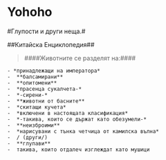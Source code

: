 ﻿# Yohoho

#Глупости и други неща.#

##Китайска Енциклопедия##

>####Животните се разделят на:####
```
- *принадлежащи на императора*
-  **балсамирани**
-  **опитомени**
-  *прасенца сукалчета-*
-  *-сирени-*
-  **животни от басните**
-  *скитащи кучета*
-  *включени в настоящата класификация*
-  *-такива, които се държат като обезумели-*
-  **неизброими**
-  *нарисувани с тънка четчица от камилска вълна*
-  / (други/)
-  **глупави**
-  такива, които отдалеч изглеждат като мушици
```
